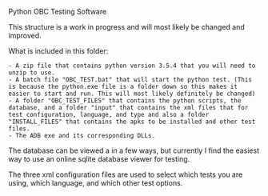 Python OBC Testing Software

This structure is a work in progress and will most likely be changed and improved.

What is included in this folder:

    - A zip file that contains python version 3.5.4 that you will need to unzip to use.
    - A batch file "OBC_TEST.bat" that will start the python test. (This is because the python.exe file is a folder down so this makes it easier to start and run. This will most likely definitely be changed)
    - A folder "OBC_TEST_FILES" that contains the python scripts, the database, and a folder "input" that contains the xml files that for test configuration, language, and type and also a folder "INSTALL_FILES" that contains the apks to be installed and other test files.
    - The ADB exe and its corresponding DLLs.

The database can be viewed a in a few ways, but currently I find the easiest way to use an online sqlite database viewer for testing.

The three xml configuration files are used to select which tests you are using, which language, and which other test options.

